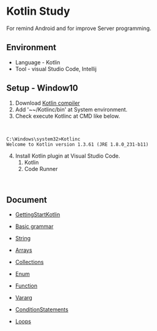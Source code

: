 # Kotlin Study 
For remind Android and for improve Server programming.

## Environment
* Language - Kotlin
* Tool - visual Studio Code, Intellij

## Setup - Window10

1. Download [Kotlin compiler](https://github.com/JetBrains/kotlin/releases/tag/v1.2.41)
2. Add '~~/Kotlinc/bin' at System environment.
3. Check execute Kotlinc at CMD like below.

<br/>

~~~
C:\Windows\system32>Kotlinc
Welcome to Kotlin version 1.3.61 (JRE 1.8.0_231-b11)
~~~

4. Install Kotlin plugin at Visual Studio Code.
    1. Kotlin
    2. Code Runner
    
<br/>

## Document
- [GettingStartKotlin](https://github.com/chl8263/KotlinStudy/blob/master/document/1.GettingStartKotlin.md)

- [Basic grammar](https://github.com/chl8263/KotlinStudy/blob/master/document/2.Basic%20of%20Kotlin.md)

- [String](https://github.com/chl8263/KotlinStudy/blob/master/document/3.String.md)

- [Arrays](https://github.com/chl8263/KotlinStudy/blob/master/document/4.Arrays.md)

- [Collections](https://github.com/chl8263/KotlinStudy/blob/master/document/5.Collections.md)

- [Enum](https://github.com/chl8263/KotlinStudy/blob/master/document/6.Enum.md)

- [Function](https://github.com/chl8263/KotlinStudy/blob/master/document/7.Function.md)

- [Vararg](https://github.com/chl8263/KotlinStudy/blob/master/document/8.Vararg.md)

- [ConditionStatements](https://github.com/chl8263/KotlinStudy/blob/master/document/9.ConditionStatements.md)

- [Loops](https://github.com/chl8263/KotlinStudy/blob/master/document/10.Loops.md)
